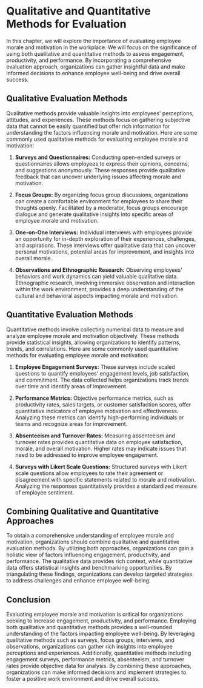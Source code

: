 Qualitative and Quantitative Methods for Evaluation
===============================================================

In this chapter, we will explore the importance of evaluating employee morale and motivation in the workplace. We will focus on the significance of using both qualitative and quantitative methods to assess engagement, productivity, and performance. By incorporating a comprehensive evaluation approach, organizations can gather insightful data and make informed decisions to enhance employee well-being and drive overall success.

**Qualitative Evaluation Methods**
----------------------------------

Qualitative methods provide valuable insights into employees' perceptions, attitudes, and experiences. These methods focus on gathering subjective data that cannot be easily quantified but offer rich information for understanding the factors influencing morale and motivation. Here are some commonly used qualitative methods for evaluating employee morale and motivation:

1. **Surveys and Questionnaires:** Conducting open-ended surveys or questionnaires allows employees to express their opinions, concerns, and suggestions anonymously. These responses provide qualitative feedback that can uncover underlying issues affecting morale and motivation.

2. **Focus Groups:** By organizing focus group discussions, organizations can create a comfortable environment for employees to share their thoughts openly. Facilitated by a moderator, focus groups encourage dialogue and generate qualitative insights into specific areas of employee morale and motivation.

3. **One-on-One Interviews:** Individual interviews with employees provide an opportunity for in-depth exploration of their experiences, challenges, and aspirations. These interviews offer qualitative data that can uncover personal motivations, potential areas for improvement, and insights into overall morale.

4. **Observations and Ethnographic Research:** Observing employees' behaviors and work dynamics can yield valuable qualitative data. Ethnographic research, involving immersive observation and interaction within the work environment, provides a deep understanding of the cultural and behavioral aspects impacting morale and motivation.

**Quantitative Evaluation Methods**
-----------------------------------

Quantitative methods involve collecting numerical data to measure and analyze employee morale and motivation objectively. These methods provide statistical insights, allowing organizations to identify patterns, trends, and correlations. Here are some commonly used quantitative methods for evaluating employee morale and motivation:

1. **Employee Engagement Surveys:** These surveys include scaled questions to quantify employees' engagement levels, job satisfaction, and commitment. The data collected helps organizations track trends over time and identify areas of improvement.

2. **Performance Metrics:** Objective performance metrics, such as productivity rates, sales targets, or customer satisfaction scores, offer quantitative indicators of employee motivation and effectiveness. Analyzing these metrics can identify high-performing individuals or teams and recognize areas for improvement.

3. **Absenteeism and Turnover Rates:** Measuring absenteeism and turnover rates provides quantitative data on employee satisfaction, morale, and overall motivation. Higher rates may indicate issues that need to be addressed to improve employee engagement.

4. **Surveys with Likert Scale Questions:** Structured surveys with Likert scale questions allow employees to rate their agreement or disagreement with specific statements related to morale and motivation. Analyzing the responses quantitatively provides a standardized measure of employee sentiment.

**Combining Qualitative and Quantitative Approaches**
-----------------------------------------------------

To obtain a comprehensive understanding of employee morale and motivation, organizations should combine qualitative and quantitative evaluation methods. By utilizing both approaches, organizations can gain a holistic view of factors influencing engagement, productivity, and performance. The qualitative data provides rich context, while quantitative data offers statistical insights and benchmarking opportunities. By triangulating these findings, organizations can develop targeted strategies to address challenges and enhance employee well-being.

Conclusion
----------

Evaluating employee morale and motivation is critical for organizations seeking to increase engagement, productivity, and performance. Employing both qualitative and quantitative methods provides a well-rounded understanding of the factors impacting employee well-being. By leveraging qualitative methods such as surveys, focus groups, interviews, and observations, organizations can gather rich insights into employee perceptions and experiences. Additionally, quantitative methods including engagement surveys, performance metrics, absenteeism, and turnover rates provide objective data for analysis. By combining these approaches, organizations can make informed decisions and implement strategies to foster a positive work environment and drive overall success.
